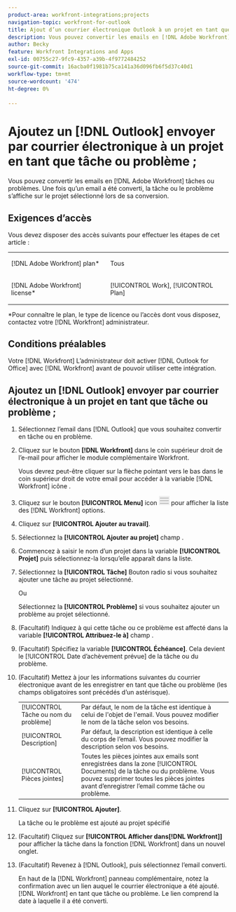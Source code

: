 ```yaml
---
product-area: workfront-integrations;projects
navigation-topic: workfront-for-outlook
title: Ajout d’un courrier électronique Outlook à un projet en tant que tâche ou problème
description: Vous pouvez convertir les emails en [!DNL Adobe Workfront] tâches ou problèmes. Une fois qu’un email a été converti, la tâche ou le problème s’affiche sur le projet sélectionné lors de sa conversion.
author: Becky
feature: Workfront Integrations and Apps
exl-id: 00755c27-9fc9-4357-a39b-4f9772484252
source-git-commit: 16acba0f1981b75ca141a36d096fb6f5d37c40d1
workflow-type: tm+mt
source-wordcount: '474'
ht-degree: 0%

---
```


# Ajoutez un [!DNL Outlook] envoyer par courrier électronique à un projet en tant que tâche ou problème ;

Vous pouvez convertir les emails en [!DNL Adobe Workfront] tâches ou problèmes. Une fois qu’un email a été converti, la tâche ou le problème s’affiche sur le projet sélectionné lors de sa conversion.

## Exigences d’accès

Vous devez disposer des accès suivants pour effectuer les étapes de cet article :

<table style="table-layout:auto"> 
 <col> 
 <col> 
 <tbody> 
  <tr> 
   <td role="rowheader">[!DNL Adobe Workfront] plan*</td> 
   <td> <p>Tous</p> </td> 
  </tr> 
  <tr> 
   <td role="rowheader">[!DNL Adobe Workfront] license*</td> 
   <td> <p>[!UICONTROL Work], [!UICONTROL Plan]</p> </td> 
  </tr> 
 </tbody> 
</table>

&#42;Pour connaître le plan, le type de licence ou l’accès dont vous disposez, contactez votre [!DNL Workfront] administrateur.

## Conditions préalables

Votre [!DNL Workfront] L’administrateur doit activer [!DNL Outlook for Office] avec [!DNL Workfront] avant de pouvoir utiliser cette intégration.

## Ajoutez un [!DNL Outlook] envoyer par courrier électronique à un projet en tant que tâche ou problème ;

1. Sélectionnez l’email dans [!DNL Outlook] que vous souhaitez convertir en tâche ou en problème.
1. Cliquez sur le bouton **[!DNL Workfront]** dans le coin supérieur droit de l’e-mail pour afficher le module complémentaire Workfront.

   Vous devrez peut-être cliquer sur la flèche pointant vers le bas dans le coin supérieur droit de votre email pour accéder à la variable [!DNL Workfront] icône .

1. Cliquez sur le bouton **[!UICONTROL Menu]** icon ![o365_addin_menu_icon.png](assets/o365-addin-menu2-icon.png) pour afficher la liste des [!DNL Workfront] options.



1. Cliquez sur **[!UICONTROL Ajouter au travail]**.

1. Sélectionnez la **[!UICONTROL Ajouter au projet]** champ .
1. Commencez à saisir le nom d’un projet dans la variable **[!UICONTROL Projet]** puis sélectionnez-la lorsqu’elle apparaît dans la liste.
1. Sélectionnez la **[!UICONTROL Tâche]** Bouton radio si vous souhaitez ajouter une tâche au projet sélectionné.

   Ou

   Sélectionnez la **[!UICONTROL Problème]** si vous souhaitez ajouter un problème au projet sélectionné.

1. (Facultatif) Indiquez à qui cette tâche ou ce problème est affecté dans la variable **[!UICONTROL Attribuez-le à]** champ .
1. (Facultatif) Spécifiez la variable **[!UICONTROL Échéance]**. Cela devient le [!UICONTROL Date d’achèvement prévue] de la tâche ou du problème.
1. (Facultatif) Mettez à jour les informations suivantes du courrier électronique avant de les enregistrer en tant que tâche ou problème (les champs obligatoires sont précédés d’un astérisque).

   <table style="table-layout:auto">
      <tr>
        <td>[!UICONTROL Tâche ou nom du problème]</td>
        <td>Par défaut, le nom de la tâche est identique à celui de l'objet de l'email. Vous pouvez modifier le nom de la tâche selon vos besoins.</td>
        <td></td>
      </tr>
      <tr>
        <td>[!UICONTROL Description]</td>
        <td>Par défaut, la description est identique à celle du corps de l’email. Vous pouvez modifier la description selon vos besoins.</td>
      </tr>
      <tr>
        <td>[!UICONTROL Pièces jointes]</td>
        <td>Toutes les pièces jointes aux emails sont enregistrées dans la zone [!UICONTROL Documents] de la tâche ou du problème. Vous pouvez supprimer toutes les pièces jointes avant d’enregistrer l’email comme tâche ou problème.</td>
      </tr>
   </table>

1. Cliquez sur **[!UICONTROL Ajouter]**.

   La tâche ou le problème est ajouté au projet spécifié

1. (Facultatif) Cliquez sur **[!UICONTROL Afficher dans[!DNL Workfront]]** pour afficher la tâche dans la fonction [!DNL Workfront] dans un nouvel onglet.

1. (Facultatif) Revenez à [!DNL Outlook], puis sélectionnez l’email converti.

   En haut de la [!DNL Workfront] panneau complémentaire, notez la confirmation avec un lien auquel le courrier électronique a été ajouté. [!DNL Workfront] en tant que tâche ou problème. Le lien comprend la date à laquelle il a été converti.

